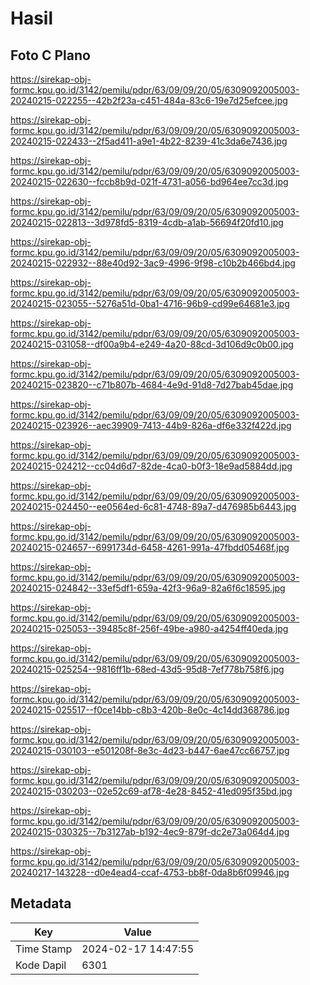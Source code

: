 # Hasil

## Foto C Plano

https://sirekap-obj-formc.kpu.go.id/3142/pemilu/pdpr/63/09/09/20/05/6309092005003-20240215-022255--42b2f23a-c451-484a-83c6-19e7d25efcee.jpg

https://sirekap-obj-formc.kpu.go.id/3142/pemilu/pdpr/63/09/09/20/05/6309092005003-20240215-022433--2f5ad411-a9e1-4b22-8239-41c3da6e7436.jpg

https://sirekap-obj-formc.kpu.go.id/3142/pemilu/pdpr/63/09/09/20/05/6309092005003-20240215-022630--fccb8b9d-021f-4731-a056-bd964ee7cc3d.jpg

https://sirekap-obj-formc.kpu.go.id/3142/pemilu/pdpr/63/09/09/20/05/6309092005003-20240215-022813--3d978fd5-8319-4cdb-a1ab-56694f20fd10.jpg

https://sirekap-obj-formc.kpu.go.id/3142/pemilu/pdpr/63/09/09/20/05/6309092005003-20240215-022932--88e40d92-3ac9-4996-9f98-c10b2b466bd4.jpg

https://sirekap-obj-formc.kpu.go.id/3142/pemilu/pdpr/63/09/09/20/05/6309092005003-20240215-023055--5276a51d-0ba1-4716-96b9-cd99e64681e3.jpg

https://sirekap-obj-formc.kpu.go.id/3142/pemilu/pdpr/63/09/09/20/05/6309092005003-20240215-031058--df00a9b4-e249-4a20-88cd-3d106d9c0b00.jpg

https://sirekap-obj-formc.kpu.go.id/3142/pemilu/pdpr/63/09/09/20/05/6309092005003-20240215-023820--c71b807b-4684-4e9d-91d8-7d27bab45dae.jpg

https://sirekap-obj-formc.kpu.go.id/3142/pemilu/pdpr/63/09/09/20/05/6309092005003-20240215-023926--aec39909-7413-44b9-826a-df6e332f422d.jpg

https://sirekap-obj-formc.kpu.go.id/3142/pemilu/pdpr/63/09/09/20/05/6309092005003-20240215-024212--cc04d6d7-82de-4ca0-b0f3-18e9ad5884dd.jpg

https://sirekap-obj-formc.kpu.go.id/3142/pemilu/pdpr/63/09/09/20/05/6309092005003-20240215-024450--ee0564ed-6c81-4748-89a7-d476985b6443.jpg

https://sirekap-obj-formc.kpu.go.id/3142/pemilu/pdpr/63/09/09/20/05/6309092005003-20240215-024657--6991734d-6458-4261-991a-47fbdd05468f.jpg

https://sirekap-obj-formc.kpu.go.id/3142/pemilu/pdpr/63/09/09/20/05/6309092005003-20240215-024842--33ef5df1-659a-42f3-96a9-82a6f6c18595.jpg

https://sirekap-obj-formc.kpu.go.id/3142/pemilu/pdpr/63/09/09/20/05/6309092005003-20240215-025053--39485c8f-256f-49be-a980-a4254ff40eda.jpg

https://sirekap-obj-formc.kpu.go.id/3142/pemilu/pdpr/63/09/09/20/05/6309092005003-20240215-025254--9816ff1b-68ed-43d5-95d8-7ef778b758f6.jpg

https://sirekap-obj-formc.kpu.go.id/3142/pemilu/pdpr/63/09/09/20/05/6309092005003-20240215-025517--f0ce14bb-c8b3-420b-8e0c-4c14dd368786.jpg

https://sirekap-obj-formc.kpu.go.id/3142/pemilu/pdpr/63/09/09/20/05/6309092005003-20240215-030103--e501208f-8e3c-4d23-b447-6ae47cc66757.jpg

https://sirekap-obj-formc.kpu.go.id/3142/pemilu/pdpr/63/09/09/20/05/6309092005003-20240215-030203--02e52c69-af78-4e28-8452-41ed095f35bd.jpg

https://sirekap-obj-formc.kpu.go.id/3142/pemilu/pdpr/63/09/09/20/05/6309092005003-20240215-030325--7b3127ab-b192-4ec9-879f-dc2e73a064d4.jpg

https://sirekap-obj-formc.kpu.go.id/3142/pemilu/pdpr/63/09/09/20/05/6309092005003-20240217-143228--d0e4ead4-ccaf-4753-bb8f-0da8b6f09946.jpg


## Metadata

| Key        | Value               |
| ---------- | ------------------- |
| Time Stamp | 2024-02-17 14:47:55 |
| Kode Dapil | 6301                |



